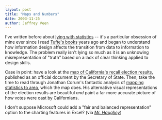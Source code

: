 ```yaml
---
layout: post
title: "Maps and Numbers"
date: 2003-11-25
author: Jeffrey Veen
---
```

I've written before about <a href="http://www.veen.com/jeff/archives/000132.html">lying with statistics</a> -- it's a particular obsession of mine ever since I read <a href="http://www.edwardtufte.com/tufte/books_vdqi">Tufte's books</a> years ago and began to understand how information design affects the transition from data to information to knowledge. The problem really isn't lying so much as it is an unknowing misrepresentation of "truth" based on a lack of clear thinking applied to design skills.

Case in point: have a look at the <a href="http://vote2003.ss.ca.gov/Returns/gov/mapB.htm">map of California's recall election results</a>, published as an official document by the Secretary of State. Then, take the time to read through Jonathan Corum's fantastic analysis of <a href="http://www.style.org/mappingvotes/">mapping statistics to area</a>, which the map does. His alternative visual representations of the election results are beautiful <em>and</em> paint a far more accurate picture of how votes were cast by Californians.

I don't suppose Microsoft could add a "fair and balanced representation" option to the charting features in Excel? (via <em><a href="http://a.wholelottanothing.org/archives.blah/007589">Mr. Haughey</a></em>)
